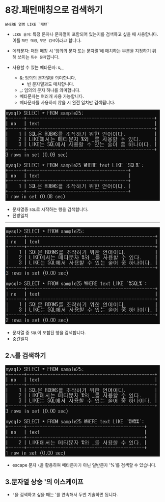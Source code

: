 # 8강.패턴매칭으로 검색하기

```mysql
WHERE 열명 LIKE `패턴`
```
- `LIKE 술어`: 특정 문자나 문자열이 포함되어 있는지를 검색하고 싶을 때 사용합니다.
이를 `패턴 매칭`, `부분 검색`이라고 합니다.
  
- 메타문자: 패턴 매칭 시 '임의의 문자 또는 문자열'에 매치하는 부분을 지정하기 위해 쓰이는 `특수 문자`입니다.
- 사용할 수 있는 메타문자: `&`,`_`
    - &: 임의의 문자열을 의미합니다.
        - 빈 문자열과도 매치합니다.
    - _: 임의의 문자 하나를 의미합니다.
    - 메타문자는 여러개 사용 가능합니다.
    - 메타문자를 사용하지 않을 시 완전 일치만 검색됩니다.
    
![](./image/LIKE1.png)
- 문자열중 `SQL`로 시작하는 행을 검색합니다. 
- 전방일치


---
![](./image/LIKE2.png)
- 문자열 중 `SQL`이 포함된 행을 검색합니다.
- 중간일치

## 2.`%`를 검색하기
![](./image/escape.png)

- escape 문자 `\`을 활용하여 메타문자가 아닌 일반문자 '%'를 검색할 수 있습니다.

## 3.문자열 상숭 '의 이스케이프
- `'`을 검색하고 싶을 때는 '를 연속해서 두번 기술하면 됩니다.